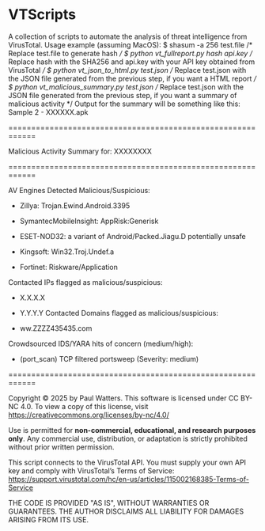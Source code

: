 # VTScripts
A collection of scripts to automate the analysis of threat intelligence from VirusTotal.
Usage example (assuming MacOS):
$ shasum -a 256 test.file        /* Replace test.file to generate hash */
$ python vt_fullreport.py hash api.key /* Replace hash with the SHA256 and api.key with your API key obtained from VirusTotal */
$ python vt_json_to_html.py test.json /* Replace test.json with the JSON file generated from the previous step, if you want a HTML report */
$ python vt_malicious_summary.py test.json /* Replace test.json with the JSON file generated from the previous step, if you want a summary of malicious activity */
Output for the summary will be something like this:
Sample 2 - XXXXXX.apk 

============================================================

Malicious Activity Summary for: XXXXXXXX

============================================================

AV Engines Detected Malicious/Suspicious:

- Zillya: Trojan.Ewind.Android.3395

- SymantecMobileInsight: AppRisk:Generisk

- ESET-NOD32: a variant of Android/Packed.Jiagu.D potentially unsafe

- Kingsoft: Win32.Troj.Undef.a

- Fortinet: Riskware/Application

Contacted IPs flagged as malicious/suspicious:

- X.X.X.X

- Y.Y.Y.Y
Contacted Domains flagged as malicious/suspicious:
- ww.ZZZZ435435.com

Crowdsourced IDS/YARA hits of concern (medium/high):

- (port_scan) TCP filtered portsweep (Severity: medium)

============================================================

Copyright © 2025 by Paul Watters. This software is licensed under CC BY-NC 4.0. To view a copy of this license, visit https://creativecommons.org/licenses/by-nc/4.0/

Use is permitted for **non-commercial, educational, and research purposes only**. Any commercial use, distribution, or adaptation is strictly prohibited without prior written permission.

This script connects to the VirusTotal API. You must supply your own API key and comply with VirusTotal’s Terms of Service:
https://support.virustotal.com/hc/en-us/articles/115002168385-Terms-of-Service

THE CODE IS PROVIDED "AS IS", WITHOUT WARRANTIES OR GUARANTEES. THE AUTHOR DISCLAIMS ALL LIABILITY FOR DAMAGES ARISING FROM ITS USE.



